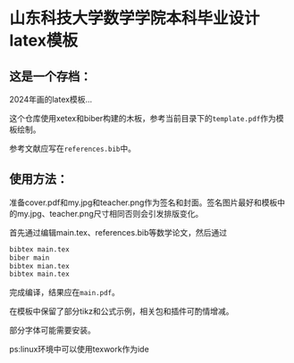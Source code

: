 # 山东科技大学数学学院本科毕业设计latex模板

## 这是一个存档：

2024年画的latex模板...

这个仓库使用xetex和biber构建的木板，参考当前目录下的`template.pdf`作为模板绘制。

参考文献应写在`references.bib`中。

## 使用方法：

准备cover.pdf和my.jpg和teacher.png作为签名和封面。签名图片最好和模板中的my.jpg、teacher.png尺寸相同否则会引发排版变化。

首先通过编辑main.tex、references.bib等数学论文，然后通过

```bash
bibtex main.tex
biber main
bibtex mian.tex
bibtex main.tex
```

完成编译，结果应在`main.pdf`。

在模板中保留了部分tikz和公式示例，相关包和插件可酌情增减。

部分字体可能需要安装。

ps:linux环境中可以使用texwork作为ide
